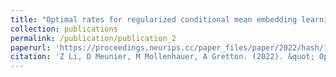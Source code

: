 ```yaml
---
title: "Optimal rates for regularized conditional mean embedding learning"
collection: publications
permalink: /publication/publication_2
paperurl: 'https://proceedings.neurips.cc/paper_files/paper/2022/hash/1c71cd4032da425409d8ada8727bad42-Abstract-Conference.html'
citation: 'Z Li, D Meunier, M Mollenhauer, A Gretton. (2022). &quot; Optimal rates for regularized conditional mean embedding learning.&quot; <i>Advances in Neural Information Processing Systems 35</i>, 4433-4445.'
---
```

